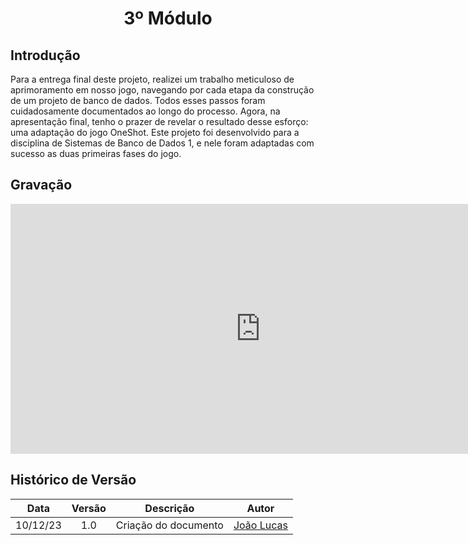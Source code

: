 <center>

# <a>3º Módulo</a>
</center>

## <a>Introdução</a>
Para a entrega final deste projeto, realizei um trabalho meticuloso de aprimoramento em nosso jogo, navegando por cada etapa da construção de um projeto de banco de dados. Todos esses passos foram cuidadosamente documentados ao longo do processo. Agora, na apresentação final, tenho o prazer de revelar o resultado desse esforço: uma adaptação do jogo OneShot. Este projeto foi desenvolvido para a disciplina de Sistemas de Banco de Dados 1, e nele foram adaptadas com sucesso as duas primeiras fases do jogo.


## <a>Gravação</a>

<center>
<iframe width="800" height="400" src="https://www.youtube-nocookie.com/embed/Vf77m8PjKV8" frameborder="0" allow="accelerometer; autoplay; clipboard-write; encrypted-media; gyroscope; picture-in-picture" allowfullscreen></iframe>
</center>

## <a>Histórico de Versão</a>
<center>

|   Data   | Versão |      Descrição       |                   Autor                    |
| :------: | :----: | :------------------: | :----------------------------------------: |
| 10/12/23 |  1.0   | Criação do documento | [João Lucas](https://github.com/HacKairos) |

</center>